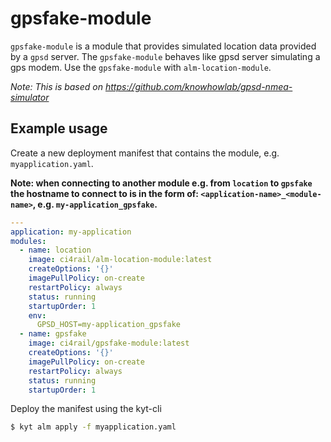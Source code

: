 # gpsfake-module

`gpsfake-module` is a module that provides simulated location data provided by a `gpsd` server.
The `gpsfake-module` behaves like gpsd server simulating a gps modem. Use the `gpsfake-module` with `alm-location-module`.

*Note: This is based on https://github.com/knowhowlab/gpsd-nmea-simulator*

## Example usage
Create a new deployment manifest that contains the module, e.g. `myapplication.yaml`.

**Note: when connecting to another module e.g. from `location` to `gpsfake` the hostname to connect to is in the form of:   `<application-name>_<module-name>`, e.g. `my-application_gpsfake`.**

```yaml
---
application: my-application
modules:
  - name: location
    image: ci4rail/alm-location-module:latest
    createOptions: '{}'
    imagePullPolicy: on-create
    restartPolicy: always
    status: running
    startupOrder: 1
    env:
      GPSD_HOST=my-application_gpsfake
  - name: gpsfake
    image: ci4rail/gpsfake-module:latest
    createOptions: '{}'
    imagePullPolicy: on-create
    restartPolicy: always
    status: running
    startupOrder: 1
```

Deploy the manifest using the kyt-cli

```sh
$ kyt alm apply -f myapplication.yaml
```
